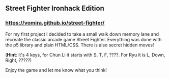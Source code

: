 ## Street Fighter Ironhack Edition
### https://vomira.github.io/street-fighter/

For my first project I decided to take a small walk down memory lane and recreate the classic arcade game Street Fighter. 
Everything was done with the p5 library and plain HTML/CSS. There is also secret hidden moves!  

(**Hint**: it's 4 keys, for Chun Li it starts with S, T, F, ????. For Ryu it is L, Down, Right, ?????)

Enjoy the game and let me know what you think!
